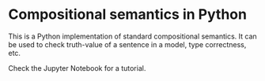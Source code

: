 # Compositional semantics in Python

This is a Python implementation of standard compositional semantics. It can be used to check truth-value of a sentence in a model, type correctness, etc.

Check the Jupyter Notebook for a tutorial.